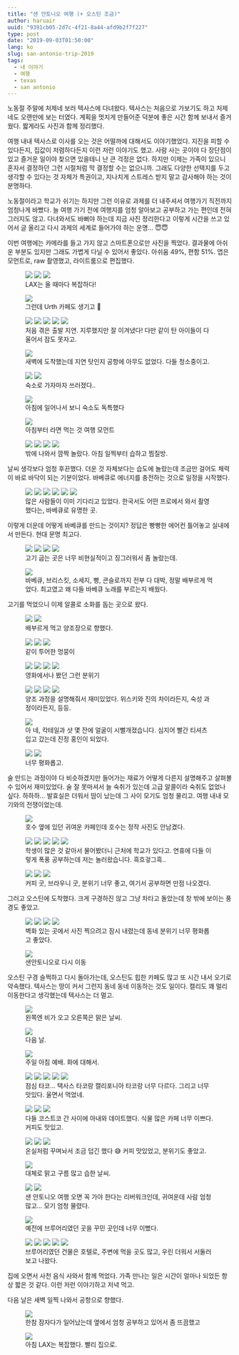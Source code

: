 ```yaml
---
title: "샌 안토니오 여행 (+ 오스틴 조금)"
author: haruair
uuid: "9391cb05-2d7c-4f21-8a44-afd9b2f7f227"
type: post
date: "2019-09-03T01:50:00"
lang: ko
slug: san-antonio-trip-2019
tags:
  - 내 이야기
  - 여행
  - texas
  - san antonio
---
```


노동절 주말에 처제네 보러 텍사스에 다녀왔다. 텍사스는 처음으로 가보기도 하고 처제네도 오랜만에 보는 터였다. 계획을 멋지게 만들어준 덕분에 좋은 시간 함께 보내서 즐거웠다. 짧게라도 사진과 함께 정리했다.

여행 내내 텍사스로 이사를 오는 것은 어떨까에 대해서도 이야기했었다. 지진을 피할 수 있다든지, 집값이 저렴하다든지 이런 저런 이야기도 했고. 사람 사는 곳이야 다 장단점이 있고 즐거운 일이야 찾으면 있을테니 난 큰 걱정은 없다. 하지만 이제는 가족이 있으니 혼자서 결정하던 그런 시절처럼 막 결정할 수는 없으니까. 그래도 다양한 선택지를 두고 생각할 수 있다는 것 자체가 특권이고, 지나치게 스트레스 받지 말고 감사해야 하는 것이 분명하다.

노동절이라고 학교가 쉬기는 하지만 그런 이유로 과제를 더 내주셔서 여행가기 직전까지 엄청나게 바빴다. 늘 여행 가기 전에 여행지를 엄청 알아보고 공부하고 가는 편인데 전혀 그러지도 않고. 다녀와서도 바뻐야 하는데 지금 사진 정리한다고 이렇게 시간을 쓰고 있어서 글 올리고 다시 과제의 세계로 들어가야 하는 운명... 😇😇

이번 여행에는 카메라를 들고 가지 않고 스마트폰으로만 사진을 찍었다. 결과물에 아쉬운 부분도 있지만 그래도 가볍게 다닐 수 있어서 좋았다. 아쉬움 49%, 편함 51%. 앱은 모먼트로, raw 촬영했고, 라이트룸으로 편집했다.

<figure class="wide">

<img src="/resources/live.staticflickr.com/65535/48672674882_dc0054a1e5_h.webp" loading="lazy" />

<img src="/resources/live.staticflickr.com/65535/48672679487_40997f11fa_h.webp" loading="lazy" />

<img src="/resources/live.staticflickr.com/65535/48672151958_735ec3525f_h.webp" loading="lazy" />

<figcaption>LAX는 올 때마다 복잡하다!</figcaption>
</figure>

<figure class="wide">

<img src="/resources/live.staticflickr.com/65535/48672155598_73ed7035cd_h.webp" loading="lazy" />

<figcaption>그런데 Urth 카페도 생기고 🥰</figcaption>
</figure>

<figure class="wide">

<img src="/resources/live.staticflickr.com/65535/48672505936_3c2cf1bbec_h.webp" loading="lazy" />

<img src="/resources/live.staticflickr.com/65535/48672679802_a9aac633c1_h.webp" loading="lazy" />

<img src="/resources/live.staticflickr.com/65535/48672170723_6f2c5f1395_h.webp" loading="lazy" />

<img src="/resources/live.staticflickr.com/65535/48672500351_32f1db079f_h.webp" loading="lazy" />

<img src="/resources/live.staticflickr.com/65535/48672154223_eebd48abcb_h.webp" loading="lazy" />

<figcaption>처음 겪은 출발 지연. 지루했지만 잘 이겨냈다! 다만 같이 탄 아이들이 다 울어서 잠도 못자고.</figcaption>
</figure>


<figure class="wide">

<img src="/resources/live.staticflickr.com/65535/48672497206_2cfd829747_h.webp" loading="lazy" />

<figcaption>새벽에 도착했는데 지연 탓인지 공항에 아무도 없었다. 다들 청소중이고.</figcaption>
</figure>

<figure class="wide">

<img src="/resources/live.staticflickr.com/65535/48672162458_5f48a08534_h.webp" loading="lazy" />

<img src="/resources/live.staticflickr.com/65535/48672497951_f1f80ac438_h.webp" loading="lazy" />

<figcaption>숙소로 가자마자 쓰러졌다..</figcaption>
</figure>

<figure class="wide">

<img src="/resources/live.staticflickr.com/65535/48672169798_af0b7b7b25_h.webp" loading="lazy" />

<figcaption>아침에 일어나서 보니 숙소도 독특했다</figcaption>
</figure>


<figure class="wide">

<img src="/resources/live.staticflickr.com/65535/48672496311_d2690778d9_h.webp" loading="lazy" />

<figcaption>아침부터 라면 먹는 것 여행 모먼트</figcaption>
</figure>

<figure class="wide">

<img src="/resources/live.staticflickr.com/65535/48672670527_192f9bb4a7_h.webp" loading="lazy" />

<img src="/resources/live.staticflickr.com/65535/48672168953_94b3d8a643_h.webp" loading="lazy" />

<img src="/resources/live.staticflickr.com/65535/48672164883_d7007c5007_h.webp" loading="lazy" />

<img src="/resources/live.staticflickr.com/65535/48672501031_9faff8ddc3_h.webp" loading="lazy" />

<figcaption>밖에 나와서 깜짝 놀랐다. 아침 일찍부터 습하고 찜질방.</figcaption>
</figure>

날씨 생각보다 엄청 후끈했다. 더운 것 자체보다는 습도에 놀랐는데 조금만 걸어도 체력이 바로 바닥이 되는 기분이었다. 바베큐로 에너지를 충전하는 것으로 일정을 시작했다.

<figure class="wide">

<img src="/resources/live.staticflickr.com/65535/48672153328_a92ae0e926_h.webp" loading="lazy" />

<img src="/resources/live.staticflickr.com/65535/48672496691_eeda7ec2d4_h.webp" loading="lazy" />

<img src="/resources/live.staticflickr.com/65535/48672672807_7363b6fab6_h.webp" loading="lazy" />

<img src="/resources/live.staticflickr.com/65535/48672162293_244a6d37fd_h.webp" loading="lazy" />

<img src="/resources/live.staticflickr.com/65535/48672681827_28aa177572_h.webp" loading="lazy" />

<img src="/resources/live.staticflickr.com/65535/48672492151_22a3c528e5_h.webp" loading="lazy" />

<figcaption>많은 사람들이 이미 기다리고 있었다. 한국서도 어떤 프로에서 와서 촬영했다는, 바베큐로 유명한 곳.</figcaption>
</figure>

이렇게 더운데 어떻게 바베큐를 만드는 것이지? 정답은 빵빵한 에어컨 틀어놓고 실내에서 만든다. 현대 문명 최고다.

<figure class="wide">

<img src="/resources/live.staticflickr.com/65535/48672681137_5f21c4926f_h.webp" loading="lazy" />

<img src="/resources/live.staticflickr.com/65535/48672670827_7d7c189ccb_h.webp" loading="lazy" />

<img src="/resources/live.staticflickr.com/65535/48672666727_c2088ae07b_h.webp" loading="lazy" />

<img src="/resources/live.staticflickr.com/65535/48672159603_beb74d87aa_h.webp" loading="lazy" />

<figcaption>고기 굽는 곳은 너무 비현실적이고 징그러워서 좀 놀랐는데.</figcaption>
</figure>

<figure class="wide">

<img src="/resources/live.staticflickr.com/65535/48672157163_7c30de0454_h.webp" loading="lazy" />

<figcaption>바베큐, 브리스킷, 소세지, 빵, 콘슬로까지 전부 다 대박, 정말 배부르게 먹었다. 최고였고 왜 다들 바베큐 노래를 부르는지 배웠다.</figcaption>
</figure>

고기를 먹었으니 이제 알콜로 소화를 돕는 곳으로 왔다.

<figure class="wide">

<img src="/resources/live.staticflickr.com/65535/48672504071_91ffa335e7_h.webp" loading="lazy" />

<img src="/resources/live.staticflickr.com/65535/48672673002_fd79775d6d_h.webp" loading="lazy" />

<figcaption>배부르게 먹고 양조장으로 향했다. </figcaption>
</figure>

<figure class="wide">

<img src="/resources/live.staticflickr.com/65535/48672666022_915ca4e7a4_h.webp" loading="lazy" />

<img src="/resources/live.staticflickr.com/65535/48672494221_da5e3f048b_h.webp" loading="lazy" />

<img src="/resources/live.staticflickr.com/65535/48672156003_ab44053869_h.webp" loading="lazy" />

<figcaption>같이 투어한 멍뭉이</figcaption>
</figure>

<figure class="wide">

<img src="/resources/live.staticflickr.com/65535/48672507241_102daefa6a_h.webp" loading="lazy" />

<img src="/resources/live.staticflickr.com/65535/48672160118_67c14a4773_h.webp" loading="lazy" />

<img src="/resources/live.staticflickr.com/65535/48672168768_aaf5c88fcd_h.webp" loading="lazy" />

<img src="/resources/live.staticflickr.com/65535/48672500541_4f28d45461_h.webp" loading="lazy" />

<figcaption>영화에서나 봤던 그런 분위기</figcaption>
</figure>

<figure class="wide">

<img src="/resources/live.staticflickr.com/65535/48672166233_3cf833ba62_h.webp" loading="lazy" />

<img src="/resources/live.staticflickr.com/65535/48672674762_c0d3a45136_h.webp" loading="lazy" />

<img src="/resources/live.staticflickr.com/65535/48672502206_572e618421_h.webp" loading="lazy" />

<img src="/resources/live.staticflickr.com/65535/48672676802_cc5bb26b9d_h.webp" loading="lazy" />

<figcaption>양조 과정을 설명해줘서 재미있었다. 위스키와 진의 차이라든지, 숙성 과정이라든지, 등등.</figcaption>
</figure>

<figure class="wide">

<img src="/resources/live.staticflickr.com/65535/48672166813_d966a49b93_h.webp" loading="lazy" />

<figcaption>아 네, 칵테일과 샷 몇 잔에 얼굴이 시뻘개졌습니다. 심지어 빨간 티셔츠 입고 갔는데 진정 홍인이 되었다.</figcaption>
</figure>

<figure class="wide">

<img src="/resources/live.staticflickr.com/65535/48672169133_067641f67f_h.webp" loading="lazy" />

<img src="/resources/live.staticflickr.com/65535/48672503026_d78b8b1123_h.webp" loading="lazy" />

<figcaption>너무 평화롭고.</figcaption>
</figure>

술 만드는 과정이야 다 비슷하겠지만 들어가는 재료가 어떻게 다른지 설명해주고 살펴볼 수 있어서 재미있었다. 술 잘 못마셔서 늘 숙취가 있는데 고급 알콜이라 숙취도 없었나 싶다. 하하하... 발효실은 더워서 땀이 났는데 그 사이 모기도 엄청 물리고. 여행 내내 모기와의 전쟁이었는데.

<figure class="wide">

<img src="/resources/live.staticflickr.com/65535/48672496041_f7b0db23e2_h.webp" loading="lazy" />

<figcaption>호수 옆에 있던 귀여운 카페인데 호수는 정작 사진도 안남겼다.</figcaption>
</figure>

<figure class="wide">

<img src="/resources/live.staticflickr.com/65535/48672677232_f347b12c83_h.webp" loading="lazy" />

<img src="/resources/live.staticflickr.com/65535/48672500171_d244986e0f_h.webp" loading="lazy" />

<img src="/resources/live.staticflickr.com/65535/48672673942_122875c115_h.webp" loading="lazy" />

<img src="/resources/live.staticflickr.com/65535/48672674612_247d8d34b2_h.webp" loading="lazy" />

<img src="/resources/live.staticflickr.com/65535/48672163503_e0357b0c58_h.webp" loading="lazy" />

<figcaption>학생이 많은 것 같아서 물어봤더니 근처에 학교가 있다고. 연휴에 다들 이렇게 폭풍 공부하는데 저는 놀러왔습니다. 흑흐겋그흑..</figcaption>
</figure>

<figure class="wide">

<img src="/resources/live.staticflickr.com/65535/48672152833_ebca207177_h.webp" loading="lazy" />

<img src="/resources/live.staticflickr.com/65535/48672665127_ffb35e7e40_h.webp" loading="lazy" />

<img src="/resources/live.staticflickr.com/65535/48672167773_9af8db3790_h.webp" loading="lazy" />

<figcaption>커피 굿, 브라우니 굿, 분위기 너무 좋고, 여기서 공부하면 만점 나오겠다.</figcaption>
</figure>

그러고 오스틴에 도착했다. 크게 구경하진 않고 그냥 차타고 돌았는데 창 밖에 보이는 풍경도 좋았고.

<figure class="wide">

<img src="/resources/live.staticflickr.com/65535/48672155388_a3803db5c7_h.webp" loading="lazy" />

<img src="/resources/live.staticflickr.com/65535/48672156593_5f28df1563_h.webp" loading="lazy" />

<img src="/resources/live.staticflickr.com/65535/48672671162_2dfe9541ba_h.webp" loading="lazy" />

<img src="/resources/live.staticflickr.com/65535/48672163898_77e0baecfc_h.webp" loading="lazy" />

<figcaption>벽화 있는 곳에서 사진 찍으려고 잠시 내렸는데 동네 분위기 너무 평화롭고 좋았다.</figcaption>
</figure>


<figure class="wide">

<img src="/resources/live.staticflickr.com/65535/48672164713_6919f11a5b_h.webp" loading="lazy" />

<figcaption>샌안토니오로 다시 이동</figcaption>
</figure>

오스틴 구경 슬쩍하고 다시 돌아가는데, 오스틴도 힙한 카페도 많고 또 시간 내서 오기로 약속했다. 텍사스는 땅이 커서 그런지 동네 동네 이동하는 것도 일이다. 캘리도 꽤 멀리 이동한다고 생각했는데 텍사스는 더 멀고.

<figure class="wide">

<img src="/resources/live.staticflickr.com/65535/48672153513_9b25f2ac48_h.webp" loading="lazy" />

<figcaption>왼쪽엔 비가 오고 오른쪽은 맑은 날씨.</figcaption>
</figure>

<figure class="wide">

<img src="/resources/live.staticflickr.com/65535/48672677657_0307fd91a4_h.webp" loading="lazy" />

<figcaption>다음 날.</figcaption>
</figure>

<figure class="wide">

<img src="/resources/live.staticflickr.com/65535/48672170353_263a492ea6_h.webp" loading="lazy" />

<figcaption>주일 아침 예배. 화에 대해서.</figcaption>
</figure>


<figure class="wide">

<img src="/resources/live.staticflickr.com/65535/48672165248_330bd92a5f_h.webp" loading="lazy" />

<img src="/resources/live.staticflickr.com/65535/48672499971_ab2ae8cde5_h.webp" loading="lazy" />

<img src="/resources/live.staticflickr.com/65535/48672678167_06172a68bb_h.webp" loading="lazy" />

<img src="/resources/live.staticflickr.com/65535/48672670437_b8c5587173_h.webp" loading="lazy" />

<img src="/resources/live.staticflickr.com/65535/48672675982_071b406427_h.webp" loading="lazy" />


<figcaption>점심 타코... 택사스 타코랑 캘리포니아 타코랑 너무 다르다. 그리고 너무 맛있다. 울면서 먹었네.</figcaption>
</figure>

<figure class="wide">

<img src="/resources/live.staticflickr.com/65535/48672170233_6ef3b0bd46_h.webp" loading="lazy" />

<img src="/resources/live.staticflickr.com/65535/48672155023_bceff224a1_h.webp" loading="lazy" />

<img src="/resources/live.staticflickr.com/65535/48672497696_fb00ca938d_h.webp" loading="lazy" />

<figcaption>다들 코스트코 간 사이에 아내와 데이트했다. 식물 많은 카페 너무 이쁘다. 커피도 맛있고.</figcaption>
</figure>

<figure class="wide">

<img src="/resources/live.staticflickr.com/65535/48672490556_5b17038586_h.webp" loading="lazy" />

<img src="/resources/live.staticflickr.com/65535/48672166038_b7e9c8f142_h.webp" loading="lazy" />

<img src="/resources/live.staticflickr.com/65535/48672498391_daedfe2ff3_h.webp" loading="lazy" />

<figcaption>온실처럼 꾸며놔서 조금 덥긴 했다 😅 커피 맛있었고, 분위기도 좋았고.</figcaption>
</figure>

<figure class="wide">

<img src="/resources/live.staticflickr.com/65535/48672166588_fdd72c2082_h.webp" loading="lazy" />

<figcaption>대체로 맑고 구름 많고 습한 날씨.</figcaption>
</figure>

<figure class="wide">

<img src="/resources/live.staticflickr.com/65535/48672158048_481b022304_h.webp" loading="lazy" />

<img src="/resources/live.staticflickr.com/65535/48672664462_95fa661b13_h.webp" loading="lazy" />

<figcaption>샌 안토니오 여행 오면 꼭 가야 한다는 리버워크인데, 귀여운데 사람 엄청 많고... 모기 엄청 물렸다.</figcaption>
</figure>


<figure class="wide">

<img src="/resources/live.staticflickr.com/65535/48672675842_0818448e3c_h.webp" loading="lazy" />

<figcaption>예전에 브루어리였던 곳을 꾸민 곳인데 너무 이뻤다.</figcaption>
</figure>

<figure class="wide">

<img src="/resources/live.staticflickr.com/65535/48672492751_969ae4d4bd_h.webp" loading="lazy" />

<img src="/resources/live.staticflickr.com/65535/48672156293_efcce4e9ef_h.webp" loading="lazy" />

<img src="/resources/live.staticflickr.com/65535/48672672402_1b411b9c40_h.webp" loading="lazy" />

<img src="/resources/live.staticflickr.com/65535/48672506281_700dbc3797_h.webp" loading="lazy" />

<img src="/resources/live.staticflickr.com/65535/48672506991_ecf8470fc6_h.webp" loading="lazy" />

<figcaption>브루어리였던 건물은 호텔로, 주변에 먹을 곳도 많고, 우린 더워서 서둘러 보고 나왔다.</figcaption>
</figure>

집에 오면서 사천 음식 사와서 함께 먹었다. 가족 만나는 일은 시간이 얼마나 되었든 항상 짧은 것 같다. 이런 저런 이야기하고 저녁 먹고.

다음 날은 새벽 일찍 나와서 공항으로 향했다.

<figure class="wide">

<img src="/resources/live.staticflickr.com/65535/48672668832_8d7b0e1b71_h.webp" loading="lazy" />

<figcaption>한참 잠자다가 일어났는데 옆에서 엄청 공부하고 있어서 좀 뜨끔했고</figcaption>
</figure>

<figure class="wide">

<img src="/resources/live.staticflickr.com/65535/48672664762_7e18166a85_h.webp" loading="lazy" />

<figcaption>아침 LAX는 복잡했다. 빨리 집으로.</figcaption>
</figure>

